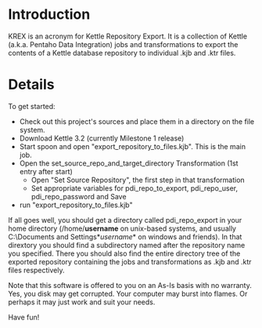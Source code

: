 # Introduction #

KREX is an acronym for Kettle Repository Export. It is a collection of Kettle (a.k.a. Pentaho Data Integration) jobs and transformations to export the contents of a Kettle database repository to individual .kjb and .ktr files.

# Details #

To get started:
  * Check out this project's sources and place them in a directory on the file system.
  * Download Kettle 3.2 (currently Milestone 1 release)
  * Start spoon and open "export\_repository\_to\_files.kjb". This is the main job.
  * Open the set\_source\_repo\_and\_target\_directory Transformation (1st entry after start)
    * Open "Set Source Repository", the first step in that transformation
    * Set appropriate variables for pdi\_repo\_to\_export, pdi\_repo\_user, pdi\_repo\_password and Save
  * run "export\_repository\_to\_files.kjb"

If all goes well, you should get a directory called pdi\_repo\_export in your home directory (/home/**username** on unix-based systems, and usually C:\Documents and Settings\**username** on windows and friends). In that dirextory you should find a subdirectory named after the repository name you specified. There you should also find the entire directory tree of the exported repository containing the jobs and transformations as .kjb and .ktr files respectively.

Note that this software is offered to you on an As-Is basis with no warranty. Yes, you disk may get corrupted. Your computer may burst into flames. Or perhaps it may just work and suit your needs.

Have fun!